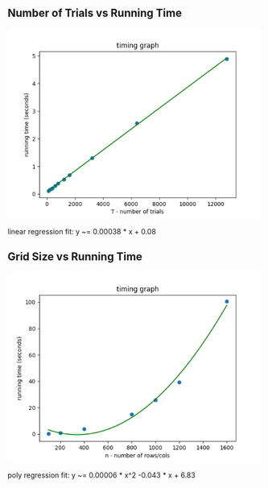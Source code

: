 ## Number of Trials vs Running Time

![T vs running time](T_vs_time.png)

linear regression fit: y ~= 0.00038 * x + 0.08

## Grid Size vs Running Time

![n vs running time](n_vs_time.png)

poly regression fit: y ~= 0.00006 * x^2 -0.043 * x + 6.83
